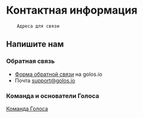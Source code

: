 # Контактная информация
        Адреса для связи
<!-- toc -->


## Напишите нам
### Обратная связь
- [Форма обратной связи](https://golos.io/submit.html?type=submit_feedback) на golos.io
- Почта [support@golos.io](mailto:support@golos.io)
### Команда и основатели Голоса
[Команда Голоса](https://golos.io/about#team)
